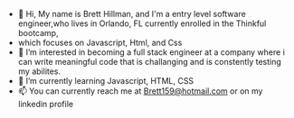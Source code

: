 - 👋 Hi, My name is Brett Hillman, and I'm a entry level software engineer,who lives in Orlando, FL currently enrolled in the Thinkful bootcamp,
-  which focuses on Javascript, Html, and Css
- 👀 I’m interested in becoming a full stack engineer at a company where i can write meaningful code that is challanging and is constently testing my abilites.
- 🌱 I’m currently learning Javascript, HTML, CSS
- 📫 You can currently reach me at Brett159@hotmail.com or on my linkedin profile


